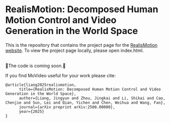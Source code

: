 # RealisMotion: Decomposed Human Motion Control and Video Generation in the World Space

This is the repository that contains the project page for the [RealisMotion website](https://jingyunliang.github.io/RealisMotion). To view the project page locally, please open index.html.

<br>
🤗The code is coming soon.🤗
<br>

If you find MoVideo useful for your work please cite:
```
@article{liang2025realismotion,
      title={RealisMotion: Decomposed Human Motion Control and Video Generation in the World Space},
      author={Liang, Jingyun and Zhou, Jingkai and Li, Shikai and Cao, Chenjie and Sun, Lei and Qian, Yichen and Chen, Weihua and Wang, Fan},
      journal={arXiv preprint arXiv:2508.00000},
      year={2025}
}
```

